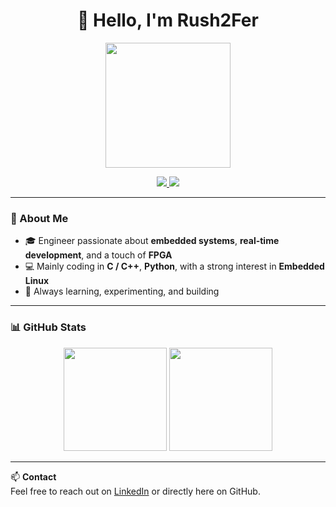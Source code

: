 <h1 align="center">👋 Hello, I'm Rush2Fer</h1>

<p align="center">
  <img src="https://media.giphy.com/media/xUPGcguWZHRC2HyBRS/giphy.gif" width="200px" />
</p>

<p align="center">
  <a href="https://github.com/Rush2Fer">
    <img src="https://img.shields.io/github/followers/Rush2Fer?label=Followers&style=flat-square" />
  </a>
  <a href="https://github.com/Rush2Fer">
    <img src="https://komarev.com/ghpvc/?username=Rush2Fer&color=blue&style=flat-square" />
  </a>
</p>

---

### 🚀 About Me

- 🎓 Engineer passionate about **embedded systems**, **real-time development**, and a touch of **FPGA**
- 💻 Mainly coding in **C / C++**, **Python**, with a strong interest in **Embedded Linux**
- 🧠 Always learning, experimenting, and building

---

### 📊 GitHub Stats

<p align="center">
  <img src="https://github-readme-stats.vercel.app/api?username=Rush2Fer&show_icons=true&theme=default&hide=prs&count_private=true&bg_color=00000000" height="165" />
  <img src="https://github-readme-stats.vercel.app/api/top-langs/?username=Rush2Fer&layout=compact&theme=default&bg_color=00000000" height="165" />
</p>

---

📫 **Contact**  
Feel free to reach out on [LinkedIn](https://www.linkedin.com/in/abelkalon-arthur) or directly here on GitHub.
